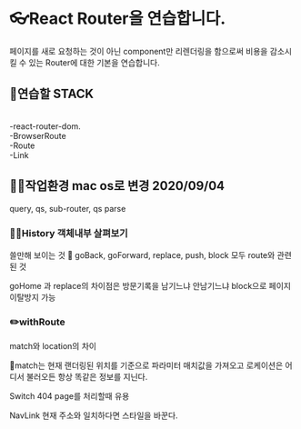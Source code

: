 # 👓React Router을 연습합니다.

페이지를 새로 요청하는 것이 아닌 component만 리렌더링을 함으로써
비용을 감소시킬 수 있는 Router에 대한 기본을 연습합니다.

## 🧨연습할 STACK
<br>-react-router-dom.
<br>-BrowserRoute
<br>-Route
<br>-Link

## 👏🏻작업환경 mac os로 변경 2020/09/04

query, qs, sub-router, qs parse

### 👏🏻History 객체내부 살펴보기

쓸만해 보이는 것
📌 goBack, goForward, replace, push, block 모두 route와 관련된 것

goHome 과 replace의 차이점은 방문기록을 남기느냐 안남기느냐
block으로 페이지이탈방지 가능

### ✏️withRoute
match와 location의 차이
<p>
📌match는 현재 랜더링된 위치를 기준으로 파라미터 매치값을 가져오고 로케이션은
  어디서 불러오든 항상 똑같은 정보를 지닌다.
 </p>

Switch 404 page를 처리할때 유용

NavLink 현재 주소와 일치하다면 스타일을 바꾼다.